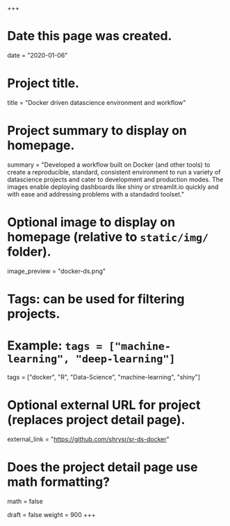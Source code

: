 +++
# Date this page was created.
date = "2020-01-06"

# Project title.
title = "Docker driven datascience environment and workflow"

# Project summary to display on homepage.
summary = "Developed a workflow built on Docker (and other tools) to create a reproducible, standard, consistent environment to run a variety of datascience projects and cater to development and production modes. The images enable deploying dashboards like shiny or streamlit.io quickly and with ease and addressing problems with a standadrd toolset."

# Optional image to display on homepage (relative to `static/img/` folder).
image_preview = "docker-ds.png"

# Tags: can be used for filtering projects.
# Example: `tags = ["machine-learning", "deep-learning"]`
tags = ["docker", "R", "Data-Science", "machine-learning", "shiny"]

# Optional external URL for project (replaces project detail page).
external_link = "https://github.com/shrysr/sr-ds-docker"

# Does the project detail page use math formatting?
math = false

draft = false
weight = 900
+++
